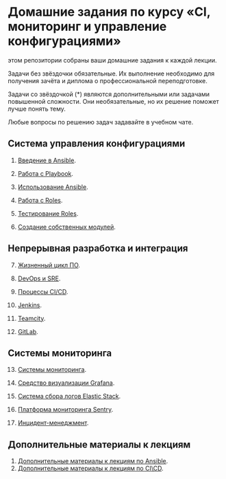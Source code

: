 # Домашние задания по курсу «CI, мониторинг и управление конфигурациями»

 этом репозитории собраны ваши домашние задания к каждой лекции. 

Задачи без звёздочки обязательные. Их выполнение необходимо для получения зачёта и диплома о профессиональной переподготовке.

Задачи со звёздочкой (*) являются дополнительными или задачами повышенной сложности. Они необязательные, но их решение поможет лучше понять тему.

Любые вопросы по решению задач задавайте в учебном чате.

## Система управления конфигурациями

1. [Введение в Ansible](./08-ansible-01-base).

2. [Работа с Playbook](./08-ansible-02-playbook).

3. [Использование Ansible](./08-ansible-03-yandex).

4. [Работа с Roles](./08-ansible-04-role).

5. [Тестирование Roles](./08-ansible-05-testing).

6. [Создание собственных модулей](./08-ansible-06-module).

## Непрерывная разработка и интеграция

7. [Жизненный цикл ПО](./09-ci-01-intro/README.md).

8. [DevOps и SRE](./09-ci-02-devops/README.md).

9. [Процессы CI/CD](./09-ci-03-cicd/README.md).

10. [Jenkins](./09-ci-04-jenkins/README.md).

11. [Teamcity](./09-ci-05-teamcity/README.md).

12. [GitLab](./09-ci-06-gitlab/README.md).

## Системы мониторинга

13. [Системы мониторинга](./10-monitoring-02-systems).

14. [Средство визуализации Grafana](./10-monitoring-03-grafana).

15. [Система сбора логов Elastic Stack](./10-monitoring-04-elk).

16. [Платформа мониторинга Sentry](./10-monitoring-05-sentry).

17. [Инцидент-менеджмент](/10-monitoring-06-incident-management).


## Дополнительные материалы к лекциям

1. [Дополнительные материалы к лекциям по Ansible](./08-ansible-additional).
1. [Дополнительные материалы к лекциям по CI\CD](./09-ci-additional).
